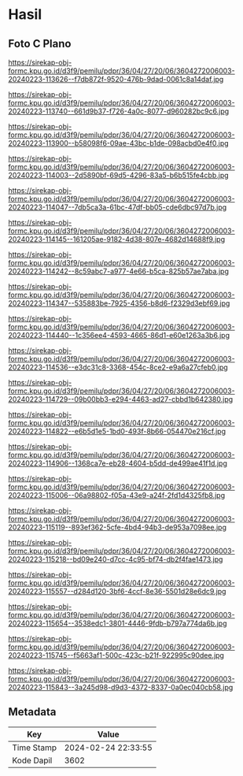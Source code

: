 # Hasil

## Foto C Plano

https://sirekap-obj-formc.kpu.go.id/d3f9/pemilu/pdpr/36/04/27/20/06/3604272006003-20240223-113626--f7db872f-9520-476b-9dad-0061c8a14daf.jpg

https://sirekap-obj-formc.kpu.go.id/d3f9/pemilu/pdpr/36/04/27/20/06/3604272006003-20240223-113740--661d9b37-f726-4a0c-8077-d960282bc9c6.jpg

https://sirekap-obj-formc.kpu.go.id/d3f9/pemilu/pdpr/36/04/27/20/06/3604272006003-20240223-113900--b58098f6-09ae-43bc-b1de-098acbd0e4f0.jpg

https://sirekap-obj-formc.kpu.go.id/d3f9/pemilu/pdpr/36/04/27/20/06/3604272006003-20240223-114003--2d5890bf-69d5-4296-83a5-b6b515fe4cbb.jpg

https://sirekap-obj-formc.kpu.go.id/d3f9/pemilu/pdpr/36/04/27/20/06/3604272006003-20240223-114047--7db5ca3a-61bc-47df-bb05-cde6dbc97d7b.jpg

https://sirekap-obj-formc.kpu.go.id/d3f9/pemilu/pdpr/36/04/27/20/06/3604272006003-20240223-114145--161205ae-9182-4d38-807e-4682d14688f9.jpg

https://sirekap-obj-formc.kpu.go.id/d3f9/pemilu/pdpr/36/04/27/20/06/3604272006003-20240223-114242--8c59abc7-a977-4e66-b5ca-825b57ae7aba.jpg

https://sirekap-obj-formc.kpu.go.id/d3f9/pemilu/pdpr/36/04/27/20/06/3604272006003-20240223-114347--535883be-7925-4356-b8d6-f2329d3ebf69.jpg

https://sirekap-obj-formc.kpu.go.id/d3f9/pemilu/pdpr/36/04/27/20/06/3604272006003-20240223-114440--1c356ee4-4593-4665-86d1-e60e1263a3b6.jpg

https://sirekap-obj-formc.kpu.go.id/d3f9/pemilu/pdpr/36/04/27/20/06/3604272006003-20240223-114536--e3dc31c8-3368-454c-8ce2-e9a6a27cfeb0.jpg

https://sirekap-obj-formc.kpu.go.id/d3f9/pemilu/pdpr/36/04/27/20/06/3604272006003-20240223-114729--09b00bb3-e294-4463-ad27-cbbd1b642380.jpg

https://sirekap-obj-formc.kpu.go.id/d3f9/pemilu/pdpr/36/04/27/20/06/3604272006003-20240223-114822--e6b5d1e5-1bd0-493f-8b66-054470e216cf.jpg

https://sirekap-obj-formc.kpu.go.id/d3f9/pemilu/pdpr/36/04/27/20/06/3604272006003-20240223-114906--1368ca7e-eb28-4604-b5dd-de499ae41f1d.jpg

https://sirekap-obj-formc.kpu.go.id/d3f9/pemilu/pdpr/36/04/27/20/06/3604272006003-20240223-115006--06a98802-f05a-43e9-a24f-2fd1d4325fb8.jpg

https://sirekap-obj-formc.kpu.go.id/d3f9/pemilu/pdpr/36/04/27/20/06/3604272006003-20240223-115119--893ef362-5cfe-4bd4-94b3-de953a7098ee.jpg

https://sirekap-obj-formc.kpu.go.id/d3f9/pemilu/pdpr/36/04/27/20/06/3604272006003-20240223-115218--bd09e240-d7cc-4c95-bf74-db2f4fae1473.jpg

https://sirekap-obj-formc.kpu.go.id/d3f9/pemilu/pdpr/36/04/27/20/06/3604272006003-20240223-115557--d284d120-3bf6-4ccf-8e36-5501d28e6dc9.jpg

https://sirekap-obj-formc.kpu.go.id/d3f9/pemilu/pdpr/36/04/27/20/06/3604272006003-20240223-115654--3538edc1-3801-4446-9fdb-b797a774da6b.jpg

https://sirekap-obj-formc.kpu.go.id/d3f9/pemilu/pdpr/36/04/27/20/06/3604272006003-20240223-115745--f5663af1-500c-423c-b21f-922995c90dee.jpg

https://sirekap-obj-formc.kpu.go.id/d3f9/pemilu/pdpr/36/04/27/20/06/3604272006003-20240223-115843--3a245d98-d9d3-4372-8337-0a0ec040cb58.jpg


## Metadata

| Key        | Value               |
| ---------- | ------------------- |
| Time Stamp | 2024-02-24 22:33:55 |
| Kode Dapil | 3602                |



